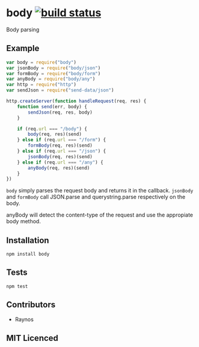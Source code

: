 # body [![build status][1]][2]

Body parsing

## Example

```js
var body = require("body")
var jsonBody = require("body/json")
var formBody = require("body/form")
var anyBody = require("body/any")
var http = require("http")
var sendJson = require("send-data/json")

http.createServer(function handleRequest(req, res) {
    function send(err, body) {
        sendJson(req, res, body)
    }

    if (req.url === "/body") {
        body(req, res)(send)
    } else if (req.url === "/form") {
        formBody(req, res)(send)
    } else if (req.url === "/json") {
        jsonBody(req, res)(send)
    } else if (req.url === "/any") {
        anyBody(req, res)(send)
    }
})
```

`body` simply parses the request body and returns it in the callback. `jsonBody` and `formBody` call JSON.parse and querystring.parse respectively on the body.

anyBody will detect the content-type of the request and use the appropiate body method.

## Installation

`npm install body`

## Tests

`npm test`

## Contributors

 - Raynos

## MIT Licenced

  [1]: https://secure.travis-ci.org/Raynos/body.png
  [2]: http://travis-ci.org/Raynos/body
